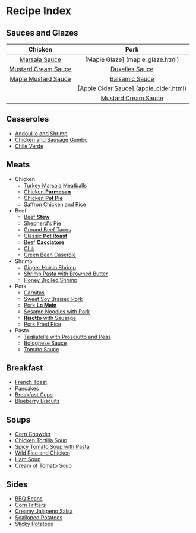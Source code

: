 # Recipe Index

## Sauces and Glazes


| Chicken         | Pork             |
| :-------:       | :----:           |
| [Marsala Sauce](marsala_sauce.html)   | [Maple Glaze] (maple_glaze.html)     |
| [Mustard Cream Sauce](mustard_cream_sauce.html)   | [Duxelles Sauce](duxelles_sauce.html)   |
| [Maple Mustard Sauce](maple_mustard.html) | [Balsamic Sauce](balsamic_sauce.html) |
|  | [Apple Cider Sauce] (apple_cider.html) |
                                            | [Mustard Cream Sauce](mustard_cream_sauce.html) |



## Casseroles
* [Andouille and Shrimp](andouille_shrimp.html)
* [Chicken and Sausage Gumbo](chicken_sausage_gumbo.html)
* [Chile Verde](chile_verde.html)

## Meats
* Chicken
  * [Turkey Marsala Meatballs](marsala_meatballs.html)
  * [Chicken **Parmesan**](chicken_parm.html)
  * [Chicken **Pot Pie**](chicken_pot_pie.html)
  * [Saffron Chicken and Rice](saffron_chicken.html)
* Beef
  * [Beef **Stew**](beef_stew.html)
  * [Shepherd's Pie](shepherds_pie.html)
  * [Ground Beef Tacos](ground_beef_tacos.html)
  * [Classic **Pot Roast**](pot_roast.html)
  * [Beef **Cacciatore**](beef_cacciatore.html)
  * [Chili](chili.html)
  * [Green Bean Caserole](green_bean_caserole.html)
* Shrimp
  * [Ginger Hoisin Shrimp](ginger_hoisin_shrimp.html)
  * [Shrimp Pasta with Browned Butter](shrimp_browned_butter.html)
  * [Honey Broiled Shrimp](honey_broiled_shrimp.html)
* Pork
  * [Carnitas](carnitas.html)
  * [Sweet Soy Braised Pork](sweet_soy_port.html)
  * [Pork **Lo Mein**](pork_lo_mein.html)
  * [Sesame Noodles with Pork](sesame_pork_noodles.html)
  * [**Risotto** with Sausage](risotto_with_sausage.html)
  * [Pork Fried Rice](pork_fried_rice.html)
* Pasta
  * [Tagliatelle with Prosciutto and Peas](tagliatelle_peas.html)
  * [Bolognese Sauce](bolognese_sauce.html)
  * [Tomato Sauce](tomato_sauce.html)


## Breakfast
  * [French Toast](french_toast.html)
  * [Pancakes](pancakes.html)
  * [Breakfast Cups](breakfast_cups.html)
  * [Blueberry Biscuits](blueberry_biscuits.html)

  
 
## Soups
* [Corn Chowder](corn_chowder.html)
* [Chicken Tortilla Soup](tortilla_soup.html)
* [Spicy Tomato Soup with Pasta](spicy_tomato_soup.html)
* [Wild Rice and Chicken](wild_rice_soup.html)
* [Ham Soup](ham_soup.html)
* [Cream of Tomato Soup](tomato_soup.html)


## Sides

  * [BBQ Beans](bbq_beans.html)
  * [Corn Fritters](corn_fritters.html)
  * [Creamy Jalapeno Salsa](creamy_jalapeno.html)
  * [Scalloped Potatoes](scalloped_potatoes.html)
  * [Sticky Potatoes](sticky_potatoes.html)